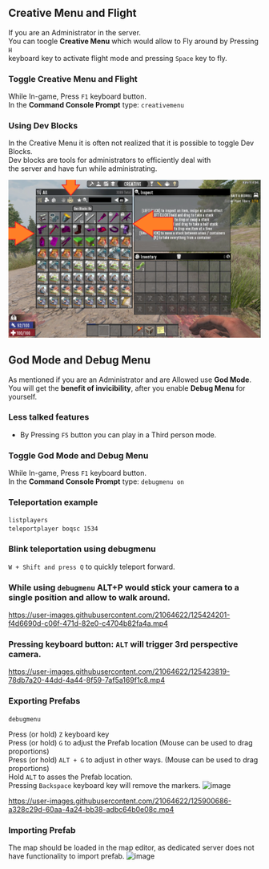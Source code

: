 ## Creative Menu and Flight

If you are an Administrator in the server.  
You can toogle **Creative Menu** which would allow to Fly around by Pressing `H`  
keyboard key to activate flight mode and pressing `Space` key to fly.  

### Toggle Creative Menu and Flight
While In-game, Press `F1` keyboard button.  
In the **Command Console Prompt** type: `creativemenu`

### Using Dev Blocks
In the Creative Menu it is often not realized that it is possible to toggle Dev Blocks.  
Dev blocks are tools for administrators to efficiently deal with  
the server and have fun while administrating.

![Toggling Dev Blocks](toggle-dev-blocks.png)

## God Mode and Debug Menu
As mentioned if you are an Administrator and are Allowed use **God Mode**.  
You will get the **benefit of invicibility**, after you enable **Debug Menu** for yourself.

### Less talked features
* By Pressing `F5` button you can play in a Third person mode.

### Toggle God Mode and Debug Menu
While In-game, Press `F1` keyboard button.  
In the **Command Console Prompt** type: `debugmenu on`

### Teleportation example
`listplayers`  
`teleportplayer boqsc 1534`  


### Blink teleportation using debugmenu
`W + Shift and press Q` to quickly teleport forward.


### While using `debugmenu` ALT+P would stick your camera to a single position and allow to walk around.


https://user-images.githubusercontent.com/21064622/125424201-f4d6690d-c06f-471d-82e0-c4704b82fa4a.mp4



### Pressing keyboard button: `ALT` will trigger 3rd perspective camera.

https://user-images.githubusercontent.com/21064622/125423819-78db7a20-44dd-4a44-8f59-7af5a169f1c8.mp4

### Exporting Prefabs

`debugmenu`

Press (or hold) `Z` keyboard key  
Press (or hold) `G` to adjust the Prefab location (Mouse can be used to drag proportions)    
Press (or hold) `ALT + G` to adjust in other ways. (Mouse can be used to drag proportions)  
Hold `ALT` to asses the Prefab location.  
Pressing `Backspace` keyboard key will remove the markers.
![image](https://user-images.githubusercontent.com/21064622/125900895-ef65d1e6-f607-4929-b73c-2bae1dbfc555.png)


https://user-images.githubusercontent.com/21064622/125900686-a328c29d-60aa-4a24-bb38-adbc64b0e08c.mp4


### Importing Prefab

The map should be loaded in the map editor, as dedicated server does not have functionality to import prefab.
![image](https://user-images.githubusercontent.com/21064622/125901470-6de4ae40-b2a0-4126-be66-a8534b51769e.png)


